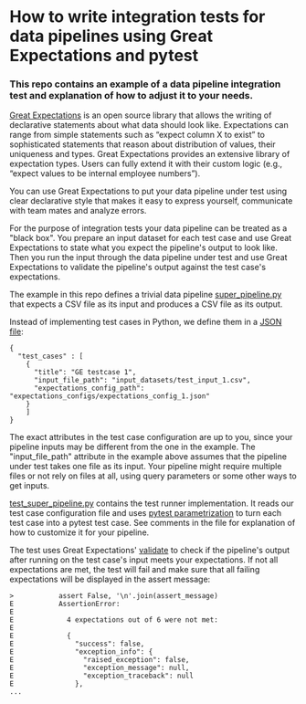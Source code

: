 # How to write integration tests for data pipelines using Great Expectations and pytest

### This repo contains an example of a data pipeline integration test and explanation of how to adjust it to your needs.

[Great Expectations](https://github.com/great-expectations/great_expectations) is an open source library that allows the writing of declarative 
statements about what data should look like. Expectations can range from simple statements such as “expect column X to 
exist” to sophisticated statements that reason about distribution of values, their uniqueness and types. 
Great Expectations provides an extensive library of expectation types. Users can fully extend it with their custom 
logic (e.g., “expect values to be internal employee numbers”).

You can use Great Expectations to put your data pipeline under test using clear declarative style that makes it easy to 
express yourself, communicate with team mates and analyze errors.  
 
For the purpose of integration tests your data pipeline can be treated as a "black box". You prepare an input dataset 
for each test case and use Great Expectations to state what you
expect the pipeline's output to look like. Then you run the input through the data pipeline under test and use 
Great Expectations to validate the pipeline's output against the test case's expectations.


The example in this repo defines a trivial data pipeline [super_pipeline.py](super_pipeline.py) that expects a CSV file
as its input and produces a CSV file as its output. 
 
Instead of implementing test cases in Python, we define them in a [JSON file](test/expectations_configs/expectations_config_1.json):

```
{
  "test_cases" : [
    {
      "title": "GE testcase 1",
      "input_file_path": "input_datasets/test_input_1.csv",
      "expectations_config_path": "expectations_configs/expectations_config_1.json"
    }
    ]
}

```
The exact attributes in the test case configuration are up to you, since your pipeline inputs may be different from
the one in the example. The "input_file_path" attribute in the example above assumes that the pipeline under test takes 
one file as its input. Your pipeline might require multiple files or not rely on files at all, using query parameters 
or some other ways to get inputs. 

[test_super_pipeline.py](test/test_super_pipeline.py) contains the test runner implementation. 
It reads our test case configuration file and uses [pytest parametrization](https://docs.pytest.org/en/latest/parametrize.html#pytest-generate-tests)
to turn each test case into a pytest test case. See comments in the file for explanation of how to customize it for 
your pipeline.
 
The test uses Great Expectations' [validate](https://great-expectations.readthedocs.io/en/latest/validation.html?highlight=validate)
to check if the pipeline's output after running on the test case's input meets your expectations. If not all expectations
are met, the test will fail and make sure that all failing expectations will be displayed in the assert message:



```
>           assert False, '\n'.join(assert_message)
E           AssertionError: 
E             
E             4 expectations out of 6 were not met:
E             
E             {
E               "success": false,
E               "exception_info": {
E                 "raised_exception": false,
E                 "exception_message": null,
E                 "exception_traceback": null
E               },
...
```
